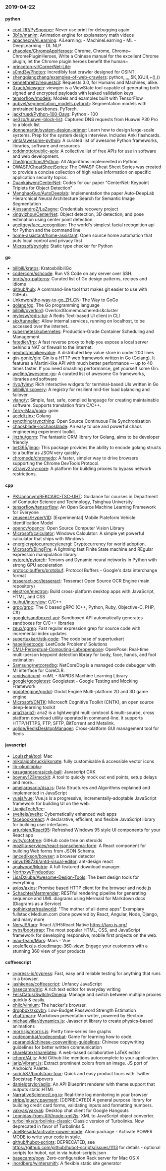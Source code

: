 ### 2019-04-22

#### python
* [cool-RR/PySnooper](https://github.com/cool-RR/PySnooper): Never use print for debugging again
* [3b1b/manim](https://github.com/3b1b/manim): Animation engine for explanatory math videos
* [apachecn/AiLearning](https://github.com/apachecn/AiLearning): AiLearning:  - MachineLearning - ML - DeepLearning - DL NLP
* [zhaoolee/ChromeAppHeroes](https://github.com/zhaoolee/ChromeAppHeroes): Chrome, Chrome, Chrome~ ChromePluginHeroes, Write a Chinese manual for the excellent Chrome plugin, let the Chrome plugin heroes benefit the human~
* [princeton-vl/CornerNet-Lite](https://github.com/princeton-vl/CornerNet-Lite): 
* [s0md3v/Photon](https://github.com/s0md3v/Photon): Incredibly fast crawler designed for OSINT.
* [shengqiangzhang/examples-of-web-crawlers](https://github.com/shengqiangzhang/examples-of-web-crawlers): python,,,,,,5K,(GUI),+(),()
* [kennethreitz/requests3](https://github.com/kennethreitz/requests3): Requests 3.0, for Humans and Machines, alike. 
* [0xacb/viewgen](https://github.com/0xacb/viewgen): viewgen is a ViewState tool capable of generating both signed and encrypted payloads with leaked validation keys
* [tensorflow/models](https://github.com/tensorflow/models): Models and examples built with TensorFlow
* [qubvel/segmentation_models.pytorch](https://github.com/qubvel/segmentation_models.pytorch): Segmentation models with pretrained backbones. PyTorch.
* [jackfrued/Python-100-Days](https://github.com/jackfrued/Python-100-Days): Python - 100
* [pe3zx/huawei-block-list](https://github.com/pe3zx/huawei-block-list): Captured DNS requests from Huawei P30 Pro to a block list
* [donnemartin/system-design-primer](https://github.com/donnemartin/system-design-primer): Learn how to design large-scale systems. Prep for the system design interview. Includes Anki flashcards.
* [vinta/awesome-python](https://github.com/vinta/awesome-python): A curated list of awesome Python frameworks, libraries, software and resources
* [toddmotto/public-apis](https://github.com/toddmotto/public-apis): A collective list of free APIs for use in software and web development.
* [TheAlgorithms/Python](https://github.com/TheAlgorithms/Python): All Algorithms implemented in Python
* [OWASP/CheatSheetSeries](https://github.com/OWASP/CheatSheetSeries): The OWASP Cheat Sheet Series was created to provide a concise collection of high value information on specific application security topics.
* [Duankaiwen/CenterNet](https://github.com/Duankaiwen/CenterNet): Codes for our paper "CenterNet: Keypoint Triplets for Object Detection" .
* [MenghaoGuo/AutoDeeplab](https://github.com/MenghaoGuo/AutoDeeplab): Implementation the paper Auto-DeepLab Hierarchical Neural Architecture Search for Semantic Image Segmentation
* [AlessandroZ/LaZagne](https://github.com/AlessandroZ/LaZagne): Credentials recovery project
* [xingyizhou/CenterNet](https://github.com/xingyizhou/CenterNet): Object detection, 3D detection, and pose estimation using center point detection:
* [ageitgey/face_recognition](https://github.com/ageitgey/face_recognition): The world's simplest facial recognition api for Python and the command line
* [home-assistant/home-assistant](https://github.com/home-assistant/home-assistant):  Open source home automation that puts local control and privacy first
* [Microsoft/pyright](https://github.com/Microsoft/pyright): Static type checker for Python

#### go
* [bilibili/kratos](https://github.com/bilibili/kratos): KratosbilibiliGo
* [codercom/sshcode](https://github.com/codercom/sshcode): Run VS Code on any server over SSH.
* [tmrts/go-patterns](https://github.com/tmrts/go-patterns): Curated list of Go design patterns, recipes and idioms
* [github/hub](https://github.com/github/hub): A command-line tool that makes git easier to use with GitHub.
* [Unknwon/the-way-to-go_ZH_CN](https://github.com/Unknwon/the-way-to-go_ZH_CN): The Way to GoGo 
* [golang/go](https://github.com/golang/go): The Go programming language
* [bilibili/overlord](https://github.com/bilibili/overlord): OverlordGomemcacheredis&cluster
* [mylxsw/redis-tui](https://github.com/mylxsw/redis-tui): A Redis Text-based UI client in CLI
* [skx/tunneller](https://github.com/skx/tunneller): Allow internal services, running on localhost, to be accessed over the internet..
* [kubernetes/kubernetes](https://github.com/kubernetes/kubernetes): Production-Grade Container Scheduling and Management
* [fatedier/frp](https://github.com/fatedier/frp): A fast reverse proxy to help you expose a local server behind a NAT or firewall to the internet.
* [geohot/minikeyvalue](https://github.com/geohot/minikeyvalue): A distributed key value store in under 200 lines
* [gin-gonic/gin](https://github.com/gin-gonic/gin): Gin is a HTTP web framework written in Go (Golang). It features a Martini-like API with much better performance -- up to 40 times faster. If you need smashing performance, get yourself some Gin.
* [avelino/awesome-go](https://github.com/avelino/awesome-go): A curated list of awesome Go frameworks, libraries and software
* [rivo/tview](https://github.com/rivo/tview): Rich interactive widgets for terminal-based UIs written in Go
* [bilibili/discovery](https://github.com/bilibili/discovery): A registry for resilient mid-tier load balancing and failover.
* [vlang/v](https://github.com/vlang/v): Simple, fast, safe, compiled language for creating maintainable software. Supports translation from C/C++.
* [Terry-Mao/goim](https://github.com/Terry-Mao/goim): goim
* [aceld/zinx](https://github.com/aceld/zinx): Golang
* [syncthing/syncthing](https://github.com/syncthing/syncthing): Open Source Continuous File Synchronization
* [chaosblade-io/chaosblade](https://github.com/chaosblade-io/chaosblade): An easy to use and powerful chaos engineering experiment toolkit.
* [jinzhu/gorm](https://github.com/jinzhu/gorm): The fantastic ORM library for Golang, aims to be developer friendly
* [bet365/jingo](https://github.com/bet365/jingo): This package provides the ability to encode golang structs to a buffer as JSON very quickly.
* [chromedp/chromedp](https://github.com/chromedp/chromedp): A faster, simpler way to drive browsers supporting the Chrome DevTools Protocol.
* [v2ray/v2ray-core](https://github.com/v2ray/v2ray-core): A platform for building proxies to bypass network restrictions.

#### cpp
* [PKUanonym/REKCARC-TSC-UHT](https://github.com/PKUanonym/REKCARC-TSC-UHT):  Guidance for courses in Department of Computer Science and Technology, Tsinghua University
* [tensorflow/tensorflow](https://github.com/tensorflow/tensorflow): An Open Source Machine Learning Framework for Everyone
* [zeusees/HyperVID](https://github.com/zeusees/HyperVID): [Experimental] Mobile Plateform Vehicle Identification Model
* [opencv/opencv](https://github.com/opencv/opencv): Open Source Computer Vision Library
* [Microsoft/calculator](https://github.com/Microsoft/calculator): Windows Calculator: A simple yet powerful calculator that ships with Windows
* [energicryptocurrency/energi](https://github.com/energicryptocurrency/energi): Cryptocurrency for world adoption.
* [Microsoft/BlingFire](https://github.com/Microsoft/BlingFire): A lightning fast Finite State machine and REgular expression manipulation library.
* [pytorch/pytorch](https://github.com/pytorch/pytorch): Tensors and Dynamic neural networks in Python with strong GPU acceleration
* [protocolbuffers/protobuf](https://github.com/protocolbuffers/protobuf): Protocol Buffers - Google's data interchange format
* [tesseract-ocr/tesseract](https://github.com/tesseract-ocr/tesseract): Tesseract Open Source OCR Engine (main repository)
* [electron/electron](https://github.com/electron/electron): Build cross-platform desktop apps with JavaScript, HTML, and CSS
* [huihut/interview](https://github.com/huihut/interview):  C/C++
* [grpc/grpc](https://github.com/grpc/grpc): The C based gRPC (C++, Python, Ruby, Objective-C, PHP, C#)
* [google/sandboxed-api](https://github.com/google/sandboxed-api): Sandboxed API automatically generates sandboxes for C/C++ libraries
* [zeux/qgrep](https://github.com/zeux/qgrep): Fast regular expression grep for source code with incremental index updates
* [supertuxkart/stk-code](https://github.com/supertuxkart/stk-code): The code base of supertuxkart
* [haoel/leetcode](https://github.com/haoel/leetcode): LeetCode Problems' Solutions
* [CMU-Perceptual-Computing-Lab/openpose](https://github.com/CMU-Perceptual-Computing-Lab/openpose): OpenPose: Real-time multi-person keypoint detection library for body, face, hands, and foot estimation
* [Samsung/netcoredbg](https://github.com/Samsung/netcoredbg): NetCoreDbg is a managed code debugger with MI interface for CoreCLR.
* [rapidsai/cuml](https://github.com/rapidsai/cuml): cuML - RAPIDS Machine Learning Library
* [google/googletest](https://github.com/google/googletest): Googletest - Google Testing and Mocking Framework
* [godotengine/godot](https://github.com/godotengine/godot): Godot Engine  Multi-platform 2D and 3D game engine
* [Microsoft/CNTK](https://github.com/Microsoft/CNTK): Microsoft Cognitive Toolkit (CNTK), an open source deep-learning toolkit
* [aria2/aria2](https://github.com/aria2/aria2): aria2 is a lightweight multi-protocol & multi-source, cross platform download utility operated in command-line. It supports HTTP/HTTPS, FTP, SFTP, BitTorrent and Metalink.
* [uglide/RedisDesktopManager](https://github.com/uglide/RedisDesktopManager):  Cross-platform GUI management tool for Redis

#### javascript
* [Louiszhai/tool](https://github.com/Louiszhai/tool): Mac
* [mikolajdobrucki/ikonate](https://github.com/mikolajdobrucki/ikonate): fully customisable & accessible vector icons
* [lib-pku/libpku](https://github.com/lib-pku/libpku): 
* [kasuganosoras/cxk-ball](https://github.com/kasuganosoras/cxk-ball): Javascript  CXK 
* [boyney123/mockit](https://github.com/boyney123/mockit): A tool to quickly mock out end points, setup delays and more...
* [amejiarosario/dsa.js](https://github.com/amejiarosario/dsa.js): Data Structures and Algorithms explained and implemented in JavaScript
* [vuejs/vue](https://github.com/vuejs/vue):  Vue.js is a progressive, incrementally-adoptable JavaScript framework for building UI on the web.
* [LianjiaTech/fee](https://github.com/LianjiaTech/fee): 
* [sveltejs/svelte](https://github.com/sveltejs/svelte): Cybernetically enhanced web apps
* [facebook/react](https://github.com/facebook/react): A declarative, efficient, and flexible JavaScript library for building user interfaces.
* [arturbien/React95](https://github.com/arturbien/React95):  Refreshed Windows 95 style UI components for your React app
* [ovity/octotree](https://github.com/ovity/octotree): GitHub code tree on steroids
* [mozilla-services/react-jsonschema-form](https://github.com/mozilla-services/react-jsonschema-form): A React component for building Web forms from JSON Schema.
* [lancedikson/bowser](https://github.com/lancedikson/bowser): a browser detector
* [xinyu198736/antd-visual-editor](https://github.com/xinyu198736/antd-visual-editor): ant-design  react 
* [agalwood/Motrix](https://github.com/agalwood/Motrix): A full-featured download manager.
* [Northxw/Pinduoduo](https://github.com/Northxw/Pinduoduo): 
* [LisaDziuba/Awesome-Design-Tools](https://github.com/LisaDziuba/Awesome-Design-Tools): The best design tools for everything 
* [axios/axios](https://github.com/axios/axios): Promise based HTTP client for the browser and node.js
* [Schachte/Mermrender](https://github.com/Schachte/Mermrender):  RESTful rendering pipeline for generating sequence and UML diagrams using Mermaid for Markdown docs (Diagrams as a Service)
* [gothinkster/realworld](https://github.com/gothinkster/realworld): "The mother of all demo apps"  Exemplary fullstack Medium.com clone powered by React, Angular, Node, Django, and many more 
* [NervJS/taro](https://github.com/NervJS/taro):  React ///H5React Native  https://taro.js.org/
* [twbs/bootstrap](https://github.com/twbs/bootstrap): The most popular HTML, CSS, and JavaScript framework for developing responsive, mobile first projects on the web.
* [max-team/Mars](https://github.com/max-team/Mars): Mars - Vue 
* [scaleflex/js-cloudimage-360-view](https://github.com/scaleflex/js-cloudimage-360-view): Engage your customers with a stunning 360 view of your products

#### coffeescript
* [cypress-io/cypress](https://github.com/cypress-io/cypress): Fast, easy and reliable testing for anything that runs in a browser.
* [jashkenas/coffeescript](https://github.com/jashkenas/coffeescript): Unfancy JavaScript
* [basecamp/trix](https://github.com/basecamp/trix): A rich text editor for everyday writing
* [FelisCatus/SwitchyOmega](https://github.com/FelisCatus/SwitchyOmega): Manage and switch between multiple proxies quickly & easily.
* [philc/vimium](https://github.com/philc/vimium): The hacker's browser.
* [dropbox/zxcvbn](https://github.com/dropbox/zxcvbn): Low-Budget Password Strength Estimation
* [yhatt/marp](https://github.com/yhatt/marp): Markdown presentation writer, powered by Electron.
* [michaelvillar/dynamics.js](https://github.com/michaelvillar/dynamics.js): Javascript library to create physics-based animations
* [morrisjs/morris.js](https://github.com/morrisjs/morris.js): Pretty time-series line graphs
* [codecombat/codecombat](https://github.com/codecombat/codecombat): Game for learning how to code.
* [sparanoid/chinese-copywriting-guidelines](https://github.com/sparanoid/chinese-copywriting-guidelines): Chinese copywriting guidelines for better written communication
* [sharelatex/sharelatex](https://github.com/sharelatex/sharelatex): A web-based collaborative LaTeX editor
* [ichord/At.js](https://github.com/ichord/At.js): Add Github like mentions autocomplete to your application.
* [jariz/vibrant.js](https://github.com/jariz/vibrant.js): Extract prominent colors from an image. JS port of Android's Palette.
* [sorich87/bootstrap-tour](https://github.com/sorich87/bootstrap-tour): Quick and easy product tours with Twitter Bootstrap Popovers
* [danielgtaylor/aglio](https://github.com/danielgtaylor/aglio): An API Blueprint renderer with theme support that outputs static HTML
* [NarrativeScience/Log.io](https://github.com/NarrativeScience/Log.io): Real-time log monitoring in your browser
* [stripe/jquery.payment](https://github.com/stripe/jquery.payment): [DEPRECATED] A general purpose library for building credit card forms, validating inputs and formatting numbers.
* [yakyak/yakyak](https://github.com/yakyak/yakyak): Desktop chat client for Google Hangouts
* [Leonidas-from-XIV/node-xml2js](https://github.com/Leonidas-from-XIV/node-xml2js): XML to JavaScript object converter.
* [turbolinks/turbolinks-classic](https://github.com/turbolinks/turbolinks-classic): Classic version of Turbolinks. Now deprecated in favor of Turbolinks 5.
* [JoelBesada/activate-power-mode](https://github.com/JoelBesada/activate-power-mode): Atom package - Activate POWER MODE to write your code in style.
* [github/hubot-scripts](https://github.com/github/hubot-scripts): DEPRECATED, see https://github.com/github/hubot-scripts/issues/1113 for details - optional scripts for hubot, opt in via hubot-scripts.json
* [basecamp/pow](https://github.com/basecamp/pow): Zero-configuration Rack server for Mac OS X
* [jnordberg/wintersmith](https://github.com/jnordberg/wintersmith): A flexible static site generator
